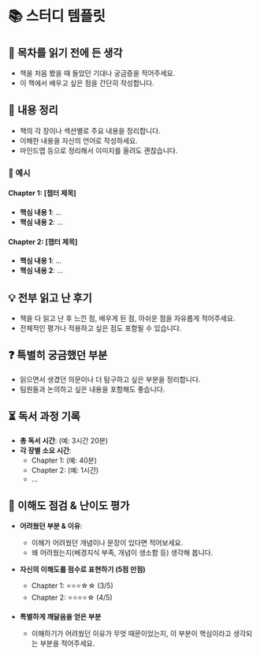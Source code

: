 # 📚 스터디 템플릿

## 📖 목차를 읽기 전에 든 생각
- 책을 처음 봤을 때 들었던 기대나 궁금증을 적어주세요.
- 이 책에서 배우고 싶은 점을 간단히 작성합니다.

## 📝 내용 정리
- 책의 각 장이나 섹션별로 주요 내용을 정리합니다.
- 이해한 내용을 자신의 언어로 작성하세요.
- 마인드맵 등으로 정리해서 이미지를 올려도 괜찮습니다.

### 📌 예시
#### Chapter 1: [챕터 제목]
- **핵심 내용 1**: ...
- **핵심 내용 2**: ...

#### Chapter 2: [챕터 제목]
- **핵심 내용 1**: ...
- **핵심 내용 2**: ...

## 💡 전부 읽고 난 후기
- 책을 다 읽고 난 후 느낀 점, 배우게 된 점, 아쉬운 점을 자유롭게 적어주세요.
- 전체적인 평가나 적용하고 싶은 점도 포함될 수 있습니다.

## ❓ 특별히 궁금했던 부분
- 읽으면서 생겼던 의문이나 더 탐구하고 싶은 부분을 정리합니다.
- 팀원들과 논의하고 싶은 내용을 포함해도 좋습니다.

## ⏳ 독서 과정 기록
- **총 독서 시간**: (예: 3시간 20분)
- **각 장별 소요 시간**:
  - Chapter 1: (예: 40분)
  - Chapter 2: (예: 1시간)
  - ...

## 🤔 이해도 점검 & 난이도 평가
- **어려웠던 부분 & 이유**:
  - 이해가 어려웠던 개념이나 문장이 있다면 적어보세요.
  - 왜 어려웠는지(배경지식 부족, 개념이 생소함 등) 생각해 봅니다.

- **자신의 이해도를 점수로 표현하기 (5점 만점)**
  - Chapter 1: ⭐⭐⭐☆☆ (3/5)
  - Chapter 2: ⭐⭐⭐⭐☆ (4/5)

- **특별하게 깨달음을 얻은 부분**
  - 이해하기가 어려웠던 이유가 무엇 때문이었는지, 이 부분이 핵심이라고 생각되는 부분을 적어주세요.